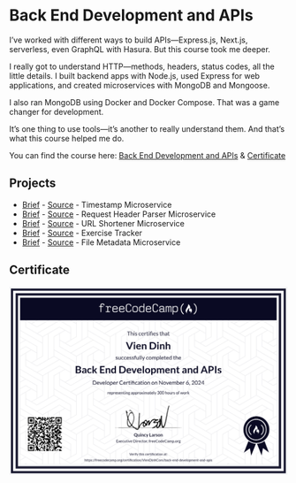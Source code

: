 # Back End Development and APIs

I’ve worked with different ways to build APIs—Express.js, Next.js, serverless, even GraphQL with Hasura. But this course took me deeper.

I really got to understand HTTP—methods, headers, status codes, all the little details. I built backend apps with Node.js, used Express for web applications, and created microservices with MongoDB and Mongoose.

I also ran MongoDB using Docker and Docker Compose. That was a game changer for development.

It’s one thing to use tools—it’s another to really understand them. And that’s what this course helped me do.

You can find the course here: [Back End Development and APIs](https://www.freecodecamp.org/learn/back-end-development-and-apis/) & [Certificate](https://www.freecodecamp.org/certification/VienDinhCom/back-end-development-and-apis)

## Projects

- [Brief](https://www.freecodecamp.org/learn/back-end-development-and-apis/back-end-development-and-apis-projects/timestamp-microservice) - [Source](projects/timestamp-microservice/) - Timestamp Microservice
- [Brief](https://www.freecodecamp.org/learn/back-end-development-and-apis/back-end-development-and-apis-projects/request-header-parser-microservice) - [Source](projects/request-header-parser-microservice/) - Request Header Parser Microservice
- [Brief](https://www.freecodecamp.org/learn/back-end-development-and-apis/back-end-development-and-apis-projects/url-shortener-microservice) - [Source](projects/url-shortener-microservice/) - URL Shortener Microservice
- [Brief](https://www.freecodecamp.org/learn/back-end-development-and-apis/back-end-development-and-apis-projects/exercise-tracker) - [Source](projects/exercise-tracker/) - Exercise Tracker
- [Brief](https://www.freecodecamp.org/learn/back-end-development-and-apis/back-end-development-and-apis-projects/file-metadata-microservice) - [Source](projects/file-metadata-microservice/) - File Metadata Microservice

## Certificate

<a href="https://www.freecodecamp.org/certification/VienDinhCom/back-end-development-and-apis">
  <img src="certificate.png" alt="Back End Development and APIs Certificate" title="Click here to verify it on freeCodeCamp">
</a>

